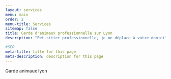 ```yaml
---
layout: services
menu: main
order: 2
menu-title: Services
sitemap: false
title: Garde d'animaux professionnelle sur Lyon
description: "Pet-sitter professionnelle, je me déplace à votre domicile sur Lyon et Villeurbanne pour prendre soin de votre chien, chat, lapin ou autre NAC."

#SEO
meta-title: title for this page
meta-description: description for this page
---
```

Garde animaux lyon